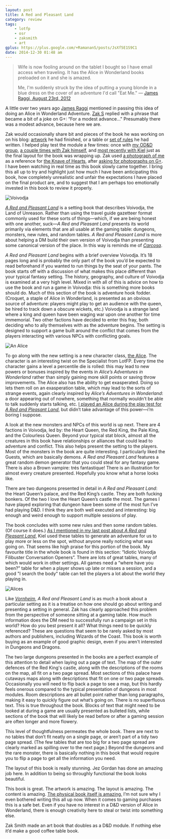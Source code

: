 ```yaml
---
layout: post
title: A Red and Pleasant Land
category: review
tags:
    - lotfp
    - osr
    - zaksmith
    - art
gplus: https://plus.google.com/+RamananS/posts/JsXf5E1S9C1
date: 2014-12-30 01:48 am
---
```


> Wife is now fooling around on the tablet I bought so I have email access when traveling. It has the Alice in Wonderland books preloaded on it and she is amazed.
>
> Me, I'm suddenly struck by the idea of putting a young blonde in a blue dress on the cover of an adventure I'd call "Eat Me." — [James Raggi, August 23rd, 2012][1]

A little over two years ago [James Raggi][2] mentioned in passing this idea of doing an Alice in Wonderland Adventure. [Zak S][3] replied with a phrase that became a bit of a joke on G+: “For a modest advance…" Presumably there was a modest advance, because here we are.

Zak would occasionally share bit and pieces of the book he was working on on his blog: [artwork][4] he had finished, or a table or [set of rules][5] he had written. I helped play test the module a few times: once with [my OD&D group][16], [a couple  times with Zak himself][6], and [most recently with Kiel][7] just as the final layout for the book was wrapping up. Zak used [a photograph of me][8] as a reference for [the Knave of Hearts][9], after [asking for photographs on G+][10]. I have been watching in real time as this book slowly came together. I bring this all up to try and highlight just how much I have been anticipating this book, how completely unrealistic and unfair the  expectations I have placed on the final product are, and to suggest that I am perhaps too emotionally invested in this book to review it properly.

![Voivodja](/assets/img/voivodja.png)

[*A Red and Pleasant Land*][11] is a setting book that describes Voivodja, the Land of Unreason. Rather than using the travel guide gazetteer format commonly used for these sorts of things—which, if we are being honest with one another, suck—*A Red and Pleasant Land* presents its world primarily via elements that are all usable at the gaming table: dungeons, monsters, new rules, and random tables. *A Red and Pleasant Land* is more about helping a DM build their own version of Voivodja than presenting some canonical version of the place. In this way is reminds me of [*Carcosa*][12].

*A Red and Pleasant Land* begins with a brief overview Voivodja. It’s 18 pages long and is probably the only part of the book you’d be expected to read beforehand if you wanted to run things by the seat of your pants. The book starts off with a discussion of what makes this place different than your typical fantasy setting. The history, geography, and culture of Voivodja is examined at a very high level. Mixed in with all of this is advice on how to use the book and run a game in Voivodja: this is something more books should do. Much of this section of the book is adventure hook fodder. (Croquet, a staple of Alice in Wonderland, is presented as an obvious source of adventure: players might play to get an audience with the queen, be hired to track down a obscure wickets, etc.) Voivodja is a strange land where a king and queen have been waging war upon one another for time immemorial. Two other factions have decided to enter this fray, both deciding who to ally themselves with as the adventure begins. The setting is designed to support a game built around the conflict that comes from the players interacting with various NPCs with conflicting goals.

![An Alice](/assets/img/an_alice.png)

To go along with the new setting is a new character class, [the Alice][13]. The character is an interesting twist on the Specialist from LotFP. Every time the character gains a level a percentile die is rolled: this may lead to new powers or bonuses inspired by the events in *Alice’s Adventures in Wonderland* rather than simply gaining more skill points or saving throw improvements. The Alice also has the ability to get exasperated. Doing so lets them roll on an exasperation table, which may lead to the sorts of strange events, again clearly inspired by *Alice’s Adventures in Wonderland*: a door appearing out of nowhere, something that normally wouldn’t be able to talk suddenly starts talking, etc. [I played an Alice during the play test for *A Red and Pleasant Land*][14], but didn’t take advantage of this power—i’m boring I suppose.

A look at the new monsters and NPCs of this world is up next. There are 4 factions in Voivodja, led by: the Heart Queen, the Red King, the Pale King, and the Colourless Queen. Beyond your typical stat block, almost all the creatures in this book have relationships or alliances that could lead to adventure and conflict. This also helps present the setting to the players. Most of the monsters in the book are quite interesting. I particularly liked the Guests, which are basically demons. *A Red and Pleasant Land* features a great random demon generator that you could steal for any fantasy game. There is also a Brown vampire: trés fantastique! There is an illustration for almost every creature presented. Hopefully you know what a horse looks like.

There are two dungeons presented in detail in *A Red and Pleasant Land*: the Heart Queen’s palace, and the Red King’s castle. They are both fucking bonkers. Of the two I love the Heart Queen’s castle the most. The games I have played exploring that dungeon have been some of the most fun I’ve had playing D&D. I think they are both well executed and interesting: big enough and weird enough to support multiple sessions of play.

The book concludes with some new rules and then some random tables. (Of course it does.) [As I mentioned in my last post about *A Red and Pleasant Land*][7], Kiel used these tables to generate an adventure for us to play more or less on the spot, without anyone really noticing what was going on. That seems like high praise for this portion of the book. My favourite title in the whole book is found in this section: “Idiotic Voivodja Filibuster Conversation Openers”. There are lots of great tables, many of which would work in other settings. All games need a “where have you been?” table for when a player shows up late or misses a session, and a good "I search the body" table can tell the players a lot about the world they playing in.

![Alices](/assets/img/alices.png)

Like [*Vornheim*][17], *A Red and Pleasant Land* is as much a book about a particular setting as it is a treatise on how one should go about writing and presenting a setting in general. Zak has clearly approached this problem from the perspective of someone sitting at a gaming table. How much information does the DM need to successfully run a campaign set in this world? How do you best present it all? What things need to be quickly referenced? These are questions that seem to be rarely asked by most authors and publishers, including Wizards of the Coast. This book is worth buying as an example of good graphic design, even if you aren't interested in Dungeons and Dragons.

The two large dungeons presented in the books are a perfect example of this attention to detail when laying out a page of text. The map of the outer defences of the Red King's castle, along with the descriptions of the rooms on the map, all fit on a two page spread. Most sections of this palace have cutaways maps along with descriptions that fit on one or two page spreads. Occasionally you will need to flip back a page to see a map, but this hardly feels onerous compared to the typical presentation of dungeons in most modules. Room descriptions are all bullet point rather than long paragraphs, making it easy to quickly figure out what’s going on. There is no superfluous text. This is true throughout the book. Blocks of text that might need to be looked at during a game are usually presented as bulleted lists, while sections of the book that will likely be read before or after a gaming session are often longer and more flowery.

This level of thoughtfulness permeates the whole book. There are next to no tables that don’t fit neatly on a single page, or aren’t part of a tidy two page spread. (The few tables that are too big for a two page spread are clearly marked as spilling over to the next page.) Beyond the dungeons and the rare monster, there is basically nothing in this book that would require you to flip a page to get all the information you need.

The layout of this book is really stunning. Jez Gordan has done an amazing job here. In addition to being so throughly functional the book looks beautiful.

This book is great. The artwork is amazing. The layout is amazing. The content is amazing. [The physical book itself is amazing.][15] I’m not sure why I even bothered writing this all up now.  When it comes to gaming purchases this is a safe bet. Even if you have no interest in a D&D version of Alice in Wonderland, there is enough creativity here to steal or twist into something else.

Zak Smith made an art book that doubles as a D&D module. If nothing else it’d make a good coffee table book. 


[1]: https://plus.google.com/112262093672917983853/posts/d6xqMcp4YXE
[2]: http://lotfp.com/
[3]: http://dndwithpornstars.blogspot.com/
[4]: http://dndwithpornstars.blogspot.ca/2012/09/a-chunk-of-wonderland.html
[5]: http://dndwithpornstars.blogspot.ca/2012/08/wife-is-now-fooling-around-on-tablet-i.html
[6]: https://plus.google.com/+RamananS/posts/VVMqyWTHxEw
[7]: /review/a-red-and-pleasant-land-i/
[8]: https://www.flickr.com/photos/krishna123/4325627577/
[9]: https://plus.google.com/110352289066114829231/posts/Euy6nWyaQKM
[10]: https://plus.google.com/110352289066114829231/posts/X6DX2UDWqDW
[11]: http://www.lotfp.com/store/index.php?route=product/product&product_id=190
[12]: /tag/carcosa/
[13]: http://dndwithpornstars.blogspot.ca/2013/01/the-alice-pc-class-for-any-kind-of-d.html?zx=b568f5caa76dda60
[14]: /characters/analice/
[15]: /blog/another-box-from-finland/
[16]: /play-report/once-more-into-pahvelorn/
[17]: /review/vornheim/